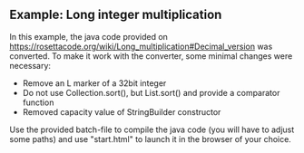 ## Example: Long integer multiplication

In this example, the java code provided on
https://rosettacode.org/wiki/Long_multiplication#Decimal_version
was converted.
To make it work with the converter, some minimal changes were necessary:
* Remove an L marker of a 32bit integer
* Do not use Collection.sort(), but List.sort() and provide a comparator function
* Removed capacity value of StringBuilder constructor

Use the provided batch-file to compile the java code (you will have to adjust some paths)
and use "start.html" to launch it in the browser of your choice.
